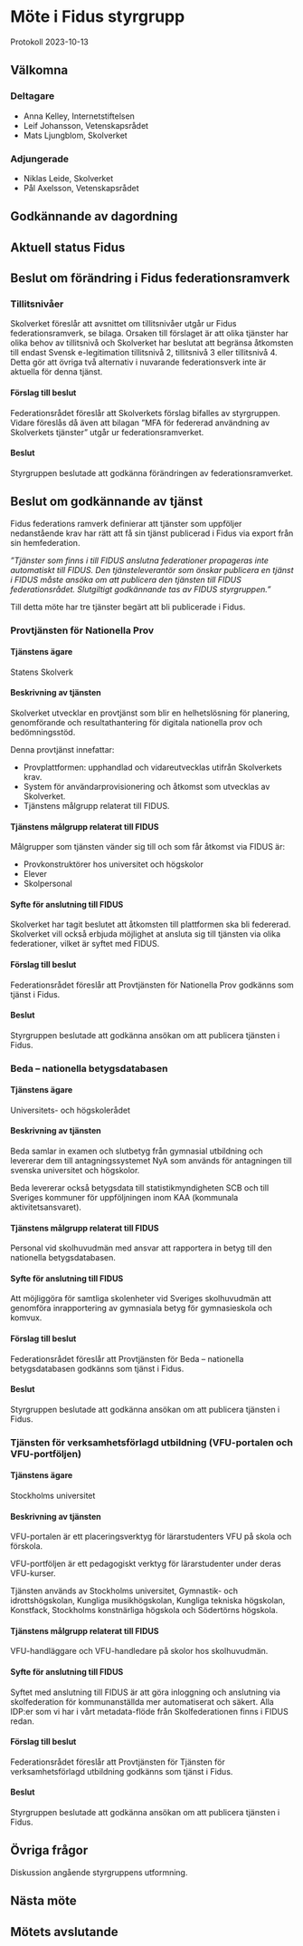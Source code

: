 # Möte i Fidus styrgrupp

Protokoll 2023-10-13

## Välkomna

### Deltagare

-   Anna Kelley, Internetstiftelsen
-   Leif Johansson, Vetenskapsrådet
-   Mats Ljungblom, Skolverket

### Adjungerade

-   Niklas Leide, Skolverket
-   Pål Axelsson, Vetenskapsrådet

## Godkännande av dagordning

## Aktuell status Fidus

## Beslut om förändring i Fidus federationsramverk

### Tillitsnivåer

Skolverket föreslår att avsnittet om tillitsnivåer utgår ur Fidus federationsramverk, se bilaga. Orsaken till förslaget är att olika tjänster har olika behov av tillitsnivå och Skolverket har beslutat att begränsa åtkomsten till endast Svensk e-legitimation tillitsnivå 2, tillitsnivå 3 eller tillitsnivå 4. Detta gör att övriga två alternativ i nuvarande federationsverk inte är aktuella för denna tjänst.

#### Förslag till beslut

Federationsrådet föreslår att Skolverkets förslag bifalles av styrgruppen. Vidare föreslås då även att bilagan ”MFA för federerad användning av Skolverkets tjänster” utgår ur federationsramverket.

#### Beslut

Styrgruppen beslutade att godkänna förändringen av federationsramverket.

## Beslut om godkännande av tjänst

Fidus federations ramverk definierar att tjänster som uppföljer nedanstående krav har rätt att få sin tjänst publicerad i Fidus via export från sin hemfederation.

*”Tjänster som finns i till FIDUS anslutna federationer propageras inte automatiskt till FIDUS. Den tjänsteleverantör som önskar publicera en tjänst i FIDUS måste ansöka om att publicera den tjänsten till FIDUS federationsrådet. Slutgiltigt godkännande tas av FIDUS styrgruppen.”*

Till detta möte har tre tjänster begärt att bli publicerade i Fidus.

### Provtjänsten för Nationella Prov

#### Tjänstens ägare

Statens Skolverk

#### Beskrivning av tjänsten

Skolverket utvecklar en provtjänst som blir en helhetslösning för planering, genomförande och resultathantering för digitala nationella prov och bedömningsstöd.

Denna provtjänst innefattar:

-   Provplattformen: upphandlad och vidareutvecklas utifrån Skolverkets krav.
-   System för användarprovisionering och åtkomst som utvecklas av Skolverket.
-   Tjänstens målgrupp relaterat till FIDUS.

#### Tjänstens målgrupp relaterat till FIDUS

Målgrupper som tjänsten vänder sig till och som får åtkomst via FIDUS är:

-   Provkonstruktörer hos universitet och högskolor
-   Elever
-   Skolpersonal

#### Syfte för anslutning till FIDUS

Skolverket har tagit beslutet att åtkomsten till plattformen ska bli federerad. Skolverket vill också erbjuda möjlighet at ansluta sig till tjänsten via olika federationer, vilket är syftet med FIDUS.

#### Förslag till beslut

Federationsrådet föreslår att Provtjänsten för Nationella Prov godkänns som tjänst i Fidus.

#### Beslut

Styrgruppen beslutade att godkänna ansökan om att publicera tjänsten i Fidus.

### Beda – nationella betygsdatabasen

#### Tjänstens ägare

Universitets- och högskolerådet

#### Beskrivning av tjänsten

Beda samlar in examen och slutbetyg från gymnasial utbildning och levererar dem till antagningssystemet NyA som används för antagningen till svenska universitet och högskolor.

Beda levererar också betygsdata till statistikmyndigheten SCB och till Sveriges kommuner för uppföljningen inom KAA (kommunala aktivitetsansvaret).

#### Tjänstens målgrupp relaterat till FIDUS

Personal vid skolhuvudmän med ansvar att rapportera in betyg till den nationella betygsdatabasen.

#### Syfte för anslutning till FIDUS

Att möjliggöra för samtliga skolenheter vid Sveriges skolhuvudmän att genomföra inrapportering av gymnasiala betyg för gymnasieskola och komvux.

#### Förslag till beslut

Federationsrådet föreslår att Provtjänsten för Beda – nationella betygsdatabasen godkänns som tjänst i Fidus.

#### Beslut

Styrgruppen beslutade att godkänna ansökan om att publicera tjänsten i Fidus.

### Tjänsten för verksamhetsförlagd utbildning (VFU-portalen och VFU-portföljen)

#### Tjänstens ägare

Stockholms universitet

#### Beskrivning av tjänsten

VFU-portalen är ett placeringsverktyg för lärarstudenters VFU på skola och förskola.

VFU-portföljen är ett pedagogiskt verktyg för lärarstudenter under deras VFU-kurser.

Tjänsten används av Stockholms universitet, Gymnastik- och idrottshögskolan, Kungliga musikhögskolan, Kungliga tekniska högskolan, Konstfack, Stockholms konstnärliga högskola och Södertörns högskola.

#### Tjänstens målgrupp relaterat till FIDUS

VFU-handläggare och VFU-handledare på skolor hos skolhuvudmän.

#### Syfte för anslutning till FIDUS

Syftet med anslutning till FIDUS är att göra inloggning och anslutning via skolfederation för kommunanställda mer automatiserat och säkert. Alla IDP:er som vi har i vårt metadata-flöde från Skolfederationen finns i FIDUS redan.

#### Förslag till beslut

Federationsrådet föreslår att Provtjänsten för Tjänsten för verksamhetsförlagd utbildning godkänns som tjänst i Fidus.

#### Beslut

Styrgruppen beslutade att godkänna ansökan om att publicera tjänsten i Fidus.

## Övriga frågor

Diskussion angående styrgruppens utformning.

## Nästa möte

## Mötets avslutande
